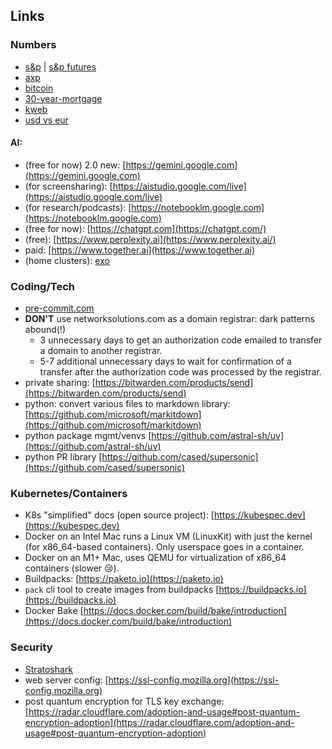 ## Links

### Numbers
- [s&p](https://www.google.com/search?q=s%26p500+stock+price) | [s&p futures](https://www.investing.com/indices/us-spx-500-futures)
- [axp](https://www.google.com/search?q=AXP+stock+price)
- [bitcoin](https://www.google.com/search?q=bitcoin+price)
- [30-year-mortgage](https://fred.stlouisfed.org/series/MORTGAGE30US)
- [kweb](https://www.google.com/search?q=kweb+stock+price)
- [usd vs eur](https://www.google.com/search?q=usd%20vs%20eur)

#### AI:
- (free for now) 2.0 new: [https://gemini.google.com](https://gemini.google.com)
- (for screensharing): [https://aistudio.google.com/live](https://aistudio.google.com/live)
- (for research/podcasts): [https://notebooklm.google.com](https://notebooklm.google.com)
- (free for now): [https://chatgpt.com](https://chatgpt.com/)
- (free): [https://www.perplexity.ai](https://www.perplexity.ai/)
- paid: [https://www.together.ai](https://www.together.ai)
- (home clusters): [exo](https://github.com/exo-explore/exo?tab=readme-ov-file)

### Coding/Tech
- [pre-commit.com](https://pre-commit.com)
- **DON'T** use networksolutions.com as a domain registrar: dark patterns abound(!)
  -  3 unnecessary days to get an authorization code emailed to transfer a domain to another registrar.
  -  5-7 additional unnecessary days to wait for confirmation of a transfer after the authorization code was processed by the registrar.
- private sharing: [https://bitwarden.com/products/send](https://bitwarden.com/products/send)
- python: convert various files to markdown library: [https://github.com/microsoft/markitdown](https://github.com/microsoft/markitdown)
- python package mgmt/venvs [https://github.com/astral-sh/uv](https://github.com/astral-sh/uv)
- python PR library [https://github.com/cased/supersonic](https://github.com/cased/supersonic)

### Kubernetes/Containers
- K8s "simplified" docs (open source project): [https://kubespec.dev](https://kubespec.dev)
- Docker on an Intel Mac runs a Linux VM (LinuxKit) with just the kernel (for x86_64-based containers). Only userspace goes in a container.
- Docker on an M1+ Mac, uses QEMU for virtualization of x86_64 containers (slower 😢).
- Buildpacks: [https://paketo.io](https://paketo.io)
- `pack` cli tool to create images from buildpacks [https://buildpacks.io](https://buildpacks.io)
- Docker Bake [https://docs.docker.com/build/bake/introduction](https://docs.docker.com/build/bake/introduction)

### Security
- [Stratoshark](https://gitlab.com/wireshark/wireshark/-/blob/master/doc/stratoshark-quick-start.adoc)
- web server config: [https://ssl-config.mozilla.org](https://ssl-config.mozilla.org)
- post quantum encryption for TLS key exchange: [https://radar.cloudflare.com/adoption-and-usage#post-quantum-encryption-adoption](https://radar.cloudflare.com/adoption-and-usage#post-quantum-encryption-adoption)  
